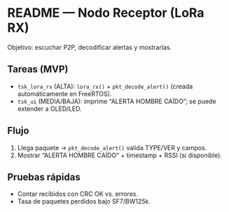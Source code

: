 # README — Nodo Receptor (LoRa RX)

Objetivo: escuchar P2P, decodificar alertas y mostrarlas.

## Tareas (MVP)
- `tsk_lora_rx` (ALTA): `lora_rx()` + `pkt_decode_alert()` (creada automáticamente en FreeRTOS).
- `tsk_ui` (MEDIA/BAJA): imprime “ALERTA HOMBRE CAÍDO”; se puede extender a OLED/LED.

## Flujo
1) Llega paquete → `pkt_decode_alert()` valida TYPE/VER y campos.
2) Mostrar “ALERTA HOMBRE CAÍDO” + timestamp + RSSI (si disponible).

## Pruebas rápidas
- Contar recibidos con CRC OK vs. errores.
- Tasa de paquetes perdidos bajo SF7/BW125k.
